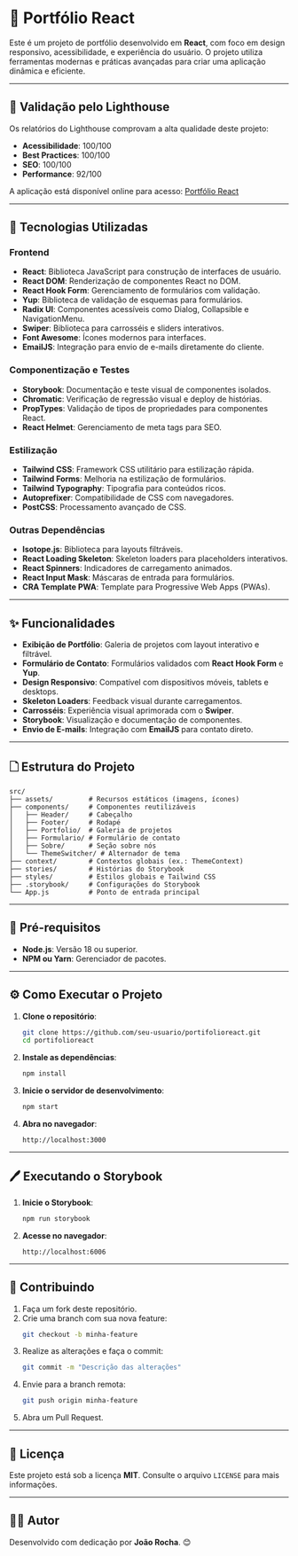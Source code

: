 ﻿# 📂 Portfólio React

Este é um projeto de portfólio desenvolvido em **React**, com foco em design responsivo, acessibilidade, e experiência do usuário. O projeto utiliza ferramentas modernas e práticas avançadas para criar uma aplicação dinâmica e eficiente.

---

## 🔧 Validação pelo Lighthouse

Os relatórios do Lighthouse comprovam a alta qualidade deste projeto:

- **Acessibilidade**: 100/100
- **Best Practices**: 100/100
- **SEO**: 100/100
- **Performance**: 92/100

A aplicação está disponível online para acesso:
[Portfólio React](https://portifolioreact-1ibx.vercel.app/)

---

## 🚀 Tecnologias Utilizadas

### **Frontend**
- **React**: Biblioteca JavaScript para construção de interfaces de usuário.
- **React DOM**: Renderização de componentes React no DOM.
- **React Hook Form**: Gerenciamento de formulários com validação.
- **Yup**: Biblioteca de validação de esquemas para formulários.
- **Radix UI**: Componentes acessíveis como Dialog, Collapsible e NavigationMenu.
- **Swiper**: Biblioteca para carrosséis e sliders interativos.
- **Font Awesome**: Ícones modernos para interfaces.
- **EmailJS**: Integração para envio de e-mails diretamente do cliente.

### **Componentização e Testes**
- **Storybook**: Documentação e teste visual de componentes isolados.
- **Chromatic**: Verificação de regressão visual e deploy de histórias.
- **PropTypes**: Validação de tipos de propriedades para componentes React.
- **React Helmet**: Gerenciamento de meta tags para SEO.

### **Estilização**
- **Tailwind CSS**: Framework CSS utilitário para estilização rápida.
- **Tailwind Forms**: Melhoria na estilização de formulários.
- **Tailwind Typography**: Tipografia para conteúdos ricos.
- **Autoprefixer**: Compatibilidade de CSS com navegadores.
- **PostCSS**: Processamento avançado de CSS.

### **Outras Dependências**
- **Isotope.js**: Biblioteca para layouts filtráveis.
- **React Loading Skeleton**: Skeleton loaders para placeholders interativos.
- **React Spinners**: Indicadores de carregamento animados.
- **React Input Mask**: Máscaras de entrada para formulários.
- **CRA Template PWA**: Template para Progressive Web Apps (PWAs).

---

## ✨ Funcionalidades

- **Exibição de Portfólio**: Galeria de projetos com layout interativo e filtrável.
- **Formulário de Contato**: Formulários validados com **React Hook Form** e **Yup**.
- **Design Responsivo**: Compatível com dispositivos móveis, tablets e desktops.
- **Skeleton Loaders**: Feedback visual durante carregamentos.
- **Carrosséis**: Experiência visual aprimorada com o **Swiper**.
- **Storybook**: Visualização e documentação de componentes.
- **Envio de E-mails**: Integração com **EmailJS** para contato direto.

---

## 🗋 Estrutura do Projeto

```plaintext
src/
├── assets/         # Recursos estáticos (imagens, ícones)
├── components/     # Componentes reutilizáveis
│   ├── Header/     # Cabeçalho
│   ├── Footer/     # Rodapé
│   ├── Portfolio/  # Galeria de projetos
│   ├── Formulario/ # Formulário de contato
│   ├── Sobre/      # Seção sobre nós
│   └── ThemeSwitcher/ # Alternador de tema
├── context/        # Contextos globais (ex.: ThemeContext)
├── stories/        # Histórias do Storybook
├── styles/         # Estilos globais e Tailwind CSS
├── .storybook/     # Configurações do Storybook
└── App.js          # Ponto de entrada principal
```

---

## 🔄 Pré-requisitos

- **Node.js**: Versão 18 ou superior.
- **NPM ou Yarn**: Gerenciador de pacotes.

---

## ⚙️ Como Executar o Projeto

1. **Clone o repositório**:
   ```bash
   git clone https://github.com/seu-usuario/portifolioreact.git
   cd portifolioreact
   ```

2. **Instale as dependências**:
   ```bash
   npm install
   ```

3. **Inicie o servidor de desenvolvimento**:
   ```bash
   npm start
   ```

4. **Abra no navegador**:
   ```
   http://localhost:3000
   ```

---

## 🖊️ Executando o Storybook

1. **Inicie o Storybook**:
   ```bash
   npm run storybook
   ```

2. **Acesse no navegador**:
   ```
   http://localhost:6006
   ```

---

## 🚩 Contribuindo

1. Faça um fork deste repositório.
2. Crie uma branch com sua nova feature:
   ```bash
   git checkout -b minha-feature
   ```
3. Realize as alterações e faça o commit:
   ```bash
   git commit -m "Descrição das alterações"
   ```
4. Envie para a branch remota:
   ```bash
   git push origin minha-feature
   ```
5. Abra um Pull Request.

---

## 📄 Licença

Este projeto está sob a licença **MIT**. Consulte o arquivo `LICENSE` para mais informações.

---

## 👨‍💻 Autor

Desenvolvido com dedicação por **João Rocha**. 😊

